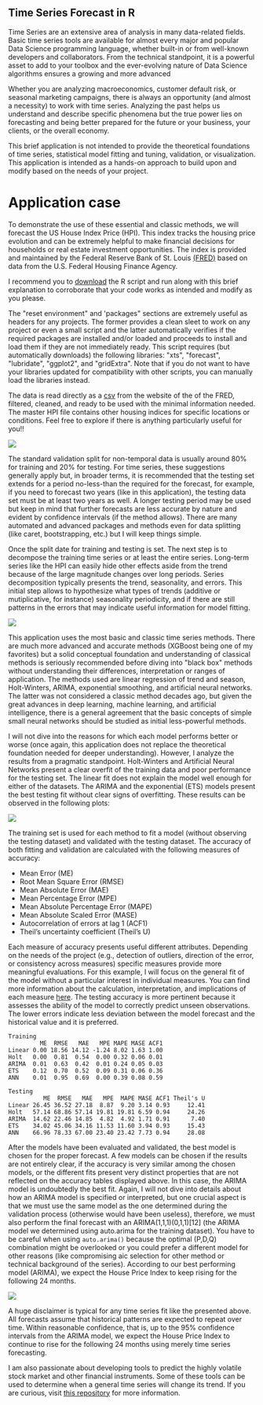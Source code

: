 ## Time Series Forecast in R
 
Time Series are an extensive area of analysis in many data-related fields. Basic time series tools are available for almost every major and popular Data Science programming language, whether built-in or from well-known developers and collaborators. From the technical standpoint, it is a powerful asset to add to your toolbox and the ever-evolving nature of Data Science algorithms ensures a growing and more advanced 

Whether you are analyzing macroeconomics, customer default risk, or seasonal marketing campaigns, there is always an opportunity (and almost a necessity) to work with time series. Analyzing the past helps us understand and describe specific phenomena but the true power lies on forecasting and being better prepared for the future or your business, your clients, or the overall economy.

This brief application is not intended to provide the theoretical foundations of time series, statistical model fitting and tuning, validation, or visualization. This application is intended as a hands-on approach to build upon and modify based on the needs of your project.

# Application case

To demonstrate the use of these essential and classic methods, we will forecast the US House Index Price (HPI). This index tracks the housing price evolution and can be extremely helpful to make financial decisions for households or real estate investment opportunities. The index is provided and maintained by the Federal Reserve Bank of St. Louis [(FRED)](https://fred.stlouisfed.org/series/USSTHPI) based on data from the U.S. Federal Housing Finance Agency.

I recommend you to [download](https://github.com/renatoguadamuz/TimeSeries_Forecast/blob/main/HPI_Forecast.R) the R script and run along with this brief explanation to corroborate that your code works as intended and modify as you please.

The "reset environment" and 'packages" sections are extremely useful as headers for any projects. The former provides a clean sleet to work on any project or even a small script and the latter automatically verifies if the required packages are installed and/or loaded and proceeds to install and load them if they are not immediately ready. This script requires (but automatically downloads) the following libraries: "xts", "forecast", "lubridate", "ggplot2", and "gridExtra". Note that if you do not want to have your libraries updated for compatibility with other scripts, you can manually load the libraries instead.

The data is read directly as a [csv](https://www.fhfa.gov/HPI_master.csv) from the website of the of the FRED, filtered, cleaned, and ready to be used with the minimal information needed. The master HPI file contains other housing indices for specific locations or conditions. Feel free to explore if there is anything particularly useful for you!!

<img src="images/HPI_Base.png">

The standard validation split for non-temporal data is usually around 80% for training and 20% for testing. For time series, these suggestions generally apply but, in broader terms, it is recommended that the testing set extends for a period no-less-than the required for the forecast, for example, if you need to forecast two years (like in this application), the testing data set must be at least two years as well. A longer testing period may be used but keep in mind that further forecasts are less accurate by nature and evident by confidence intervals (if the method allows). There are many automated and advanced packages and methods even for data splitting (like caret, bootstrapping, etc.) but I will keep things simple.

Once the split date for training and testing is set. The next step is to decompose the training time series or at least the entire series. Long-term series like the HPI can easily hide other effects aside from the trend because of the large magnitude changes over long periods. Series decomposition typically presents the trend, seasonality, and errors. This initial step allows to hypothesize what types of trends (additive or mutiplicative, for instance) seasonality periodicity, and if there are still patterns in the errors that may indicate useful information for model fitting.

<img src="images/HPI_Decomposition.png">

This application uses the most basic and classic time series methods. There are much more advanced and accurate methods (XGBoost being one of my favorites) but a solid conceptual foundation and understanding of classical methods is seriously recommended before diving into "black box" methods without understanding their differences, interpretation or ranges of application. The methods used are linear regression of trend and season, Holt-Winters, ARIMA, exponential smoothing, and artificial neural networks. The latter was not considered a classic method decades ago, but given the great advances in deep learning, machine learning, and artificial intelligence, there is a general agreement that the basic concepts of simple small neural networks should be studied as initial less-powerful methods.

I will not dive into the reasons for which each model performs better or worse (once again, this application does not replace the theoretical foundation needed for deeper understanding). However, I analyze the results from a pragmatic standpoint. Holt-Winters and Artificial Neural Networks present a clear overfit of the training data and poor performance for the testing set. The linear fit does not explain the model well enough for either of the datasets. The ARIMA and the exponential (ETS) models present the best testing fit without clear signs of overfitting. These results can be observed in the following plots:

<img src="images/HPI_Validation.png">

The training set is used for each method to fit a model (without observing the testing dataset) and validated with the testing dataset. The accuracy of both fitting and validation are calculated with the following measures of accuracy:
- Mean Error (ME)
- Root Mean Square Error (RMSE)
- Mean Absolute Error (MAE)
- Mean Percentage Error (MPE)
- Mean Absolute Percentage Error (MAPE)
- Mean Absolute Scaled Error (MASE)
- Autocorrelation of errors at lag 1 (ACF1) 
- Theil’s uncertainty coefficient (Theil’s U)

Each measure of accuracy presents useful different attributes. Depending on the needs of the project (e.g., detection of outliers, direction of the error, or consistency across measures) specific measures provide more meaningful evaluations. For this example, I will focus on the general fit of the model without a particular interest in individual measures. You can find more information about the calculation, interpretation, and implications of each measure [here](https://otexts.com/fpp2/accuracy.html).
The testing accuracy is more pertinent because it assesses the ability of the model to correctly predict unseen observations. The lower errors indicate less deviation between the model forecast and the historical value and it is preferred.

```
Training
         ME  RMSE   MAE   MPE MAPE MASE ACF1
Linear 0.00 18.56 14.12 -1.24 8.02 1.63 1.00
Holt   0.00  0.81  0.54  0.00 0.32 0.06 0.01
ARIMA  0.01  0.63  0.42  0.01 0.24 0.05 0.03
ETS    0.12  0.70  0.52  0.09 0.31 0.06 0.36
ANN    0.01  0.95  0.69  0.00 0.39 0.08 0.59

Testing
          ME  RMSE   MAE   MPE  MAPE MASE ACF1 Theil's U
Linear 26.45 36.52 27.18  8.87  9.20 3.14 0.93     12.41
Holt   57.14 68.86 57.14 19.81 19.81 6.59 0.94     24.26
ARIMA  14.62 22.46 14.85  4.82  4.92 1.71 0.91      7.40
ETS    34.02 45.06 34.16 11.53 11.60 3.94 0.93     15.43
ANN    66.96 78.33 67.00 23.40 23.42 7.73 0.94     28.08
```

After the models have been evaluated and validated, the best model is chosen for the proper forecast. A few models can be chosen if the results are not entirely clear, if the accuracy is very similar among the chosen models, or the different fits present very distinct properties that are not reflected on the accuracy tables displayed above. In this case, the ARIMA model is undoubtedly the best fit. Again, I will not dive into details about how an ARIMA model is specified or interpreted, but one crucial aspect is that we must use the same model as the one determined during the validation process (otherwise would have been useless), therefore, we must also perform the final forecast with an ARIMA(1,1,1)(0,1,1)[12] (the ARIMA model we determined using auto.arima for the training dataset). You have to be careful when using ```auto.arima()``` because the optimal (P,D,Q) combination might be overlooked or you could prefer a different model for other reasons (like compromising aic selection for other method or technical background of the series). According to our best performing model (ARIMA), we expect the House Price Index to keep rising for the following 24 months.

<img src="images/HPI_Forecast.png">

A huge disclaimer is typical for any time series fit like the presented above. All forecasts assume that historical patterns are expected to repeat over time. Within reasonable confidence, that is, up to the 95% confidence intervals from the ARIMA model, we expect the House Price Index to continue to rise for the following 24 months using merely time series forecasting. 

I am also passionate about developing tools to predict the highly volatile stock market and other financial instruments. Some of these tools can be used to determine when a general time series will change its trend. If you are curious, visit [this repository](https://github.com/renatoguadamuz/USSTHPI) for more information.
